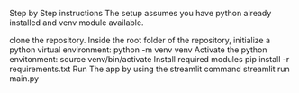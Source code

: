 
Step by Step instructions 
The setup assumes you have python already installed and venv module available.

clone the repository.
Inside the root folder of the repository, initialize a python virtual environment:
python -m venv venv
Activate the python envitonment:
source venv/bin/activate
Install required modules 
pip install -r requirements.txt
Run The app by using the streamlit command 
streamlit run main.py
